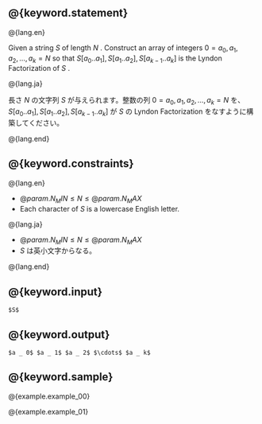 ## @{keyword.statement}

@{lang.en}

Given a string $S$ of length $N$ . Construct an array of integers $0 = a _ 0, a _ 1, a _ 2 , \ldots , a _ k = N$ so that $S[a _ 0 .. a _ 1] , S[a _ 1 .. a _ 2] , S[a _ {k-1} .. a _ k]$ is the Lyndon Factorization of $S$ .

@{lang.ja}

長さ $N$ の文字列 $S$ が与えられます。整数の列 $0 = a _ 0, a _ 1, a _ 2 , \ldots , a _ k = N$ を、 $S[a _ 0 .. a _ 1] , S[a _ 1 .. a _ 2] , S[a _ {k-1} .. a _ k]$ が $S$ の Lyndon Factorization をなすように構築してください。

@{lang.end}

## @{keyword.constraints}

@{lang.en}

- $@{param.N_MIN} \leq N \leq @{param.N_MAX}$
- Each character of $S$ is a lowercase English letter.

@{lang.ja}

- $@{param.N_MIN} \leq N \leq @{param.N_MAX}$
- $S$ は英小文字からなる。

@{lang.end}

## @{keyword.input}

~~~
$S$
~~~

## @{keyword.output}

~~~
$a _ 0$ $a _ 1$ $a _ 2$ $\cdots$ $a _ k$
~~~

## @{keyword.sample}

@{example.example_00}

@{example.example_01}
